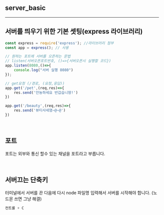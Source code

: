 ## server_basic

---

## 서버를 띄우기 위한 기본 셋팅(express 라이브러리)

```js
const express = require('express'); //라이브러리 첨부
const app = express(); // 사용

// 원하는 포트에 서버를 오픈하는 문법
// listen(서버오픈포트번호, ()=>{서버오픈시 실행할 코드})
app.listen(8080,()=>{
    console.log("서버 실행 8080")
});

// get요청 (/경로, (요청,응답))
app.get('/pet',(req,res)=>{
    res.send('안뇽하세요 반갑습니땅!')
})

app.get('/beauty',(req,res)=>{
    res.send('뷰티사세염~@~@')
})
```

<br />

## 포트

포트는 외부와 통신 할수 있는 채널을 포트라고 부릅니다.

<br />

## 서버끄는 단축키

터미널에서 서버를 끈 다음에 다시 node 파일명 입력해서 서버를 시작해야 합니다. (노드몬 쓰면 그냥 해결)

```js
컨트롤 + C
```
